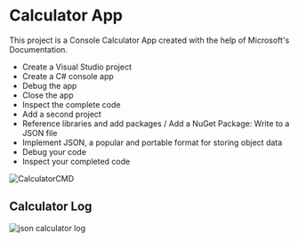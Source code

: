 # Calculator App 

This project is a Console Calculator App created with the help of Microsoft's Documentation.

* Create a Visual Studio project
* Create a C# console app
* Debug the app
* Close the app
* Inspect the complete code
* Add a second project
* Reference libraries and add packages / Add a NuGet Package: Write to a JSON file
* Implement JSON, a popular and portable format for storing object data
* Debug your code
* Inspect your completed code

![CalculatorCMD](https://github.com/jordancopsey/CSharp_Calculator/assets/77833509/129b7a36-732c-4324-83a8-a10e3b3b5d3e)

## Calculator Log

![json calculator log](https://github.com/jordancopsey/CSharp_Calculator/assets/77833509/3e9cbad0-fc1b-4803-b072-61a62b4c8864)

